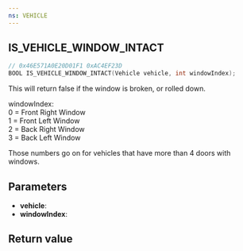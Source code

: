 ```yaml
---
ns: VEHICLE
---
```

## IS_VEHICLE_WINDOW_INTACT

```c
// 0x46E571A0E20D01F1 0xAC4EF23D
BOOL IS_VEHICLE_WINDOW_INTACT(Vehicle vehicle, int windowIndex);
```

This will return false if the window is broken, or rolled down.

windowIndex:  
0 = Front Right Window  
1 = Front Left Window  
2 = Back Right Window  
3 = Back Left Window  

Those numbers go on for vehicles that have more than 4 doors with windows.

## Parameters
* **vehicle**: 
* **windowIndex**: 

## Return value
